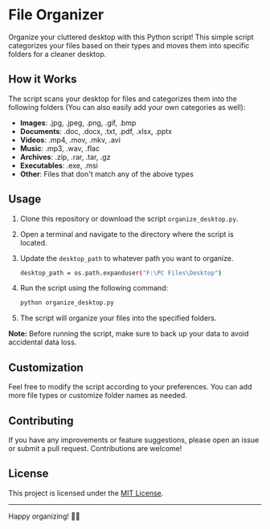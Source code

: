 # File Organizer

Organize your cluttered desktop with this Python script! This simple script categorizes your files based on their types and moves them into specific folders for a cleaner desktop.

## How it Works

The script scans your desktop for files and categorizes them into the following folders (You can also easily add your own categories as well):

- **Images**: .jpg, .jpeg, .png, .gif, .bmp
- **Documents**: .doc, .docx, .txt, .pdf, .xlsx, .pptx
- **Videos**: .mp4, .mov, .mkv, .avi
- **Music**: .mp3, .wav, .flac
- **Archives**: .zip, .rar, .tar, .gz
- **Executables**: .exe, .msi
- **Other**: Files that don't match any of the above types

## Usage

1. Clone this repository or download the script `organize_desktop.py`.
2. Open a terminal and navigate to the directory where the script is located.
3. Update the `desktop_path` to whatever path you want to organize.

    ```bash
    desktop_path = os.path.expanduser("F:\PC Files\Desktop")
    ```
   
4. Run the script using the following command:

    ```bash
    python organize_desktop.py
    ```

5. The script will organize your files into the specified folders.

**Note:** Before running the script, make sure to back up your data to avoid accidental data loss.

## Customization

Feel free to modify the script according to your preferences. You can add more file types or customize folder names as needed.

## Contributing

If you have any improvements or feature suggestions, please open an issue or submit a pull request. Contributions are welcome!

## License

This project is licensed under the [MIT License](LICENSE).

---

Happy organizing! 📂✨
